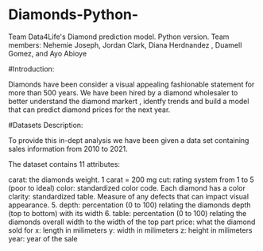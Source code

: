 # Diamonds-Python-
Team Data4Life's Diamond prediction model. Python version.
Team members: Nehemie Joseph, Jordan  Clark, Diana  Herdnandez , Duamell Gomez, and Ayo Abioye

#Introduction:

Diamonds have been consider a visual appealing fashionable statement for more than 500 years. We have been hired by a diamond wholesaler to better understand the diamond markert , identfy trends and build a model that can predict diamond prices for the next year.

#Datasets Description:

To provide this in-dept analysis we have been given a data set containing sales information from 2010 to 2021.

The dataset contains 11 attributes:

carat: the diamonds weight. 1 carat = 200 mg
cut: rating system from 1 to 5 (poor to ideal)
color: standardized color code. Each diamond has a color
clarity: standardized table. Measure of any defects that can impact visual appearance. 5. depth: percentation (0 to 100) relating the diamonds depth (top to bottom) with its width 6. table: percentation (0 to 100) relating the diamonds overall width to the width of the top part
price: what the diamond sold for
x: length in milimeters
y: width in milimeters
z: height in milimeters
year: year of the sale
